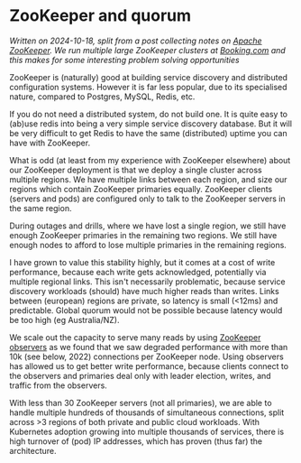 # ZooKeeper and quorum

_Written on 2024-10-18, split from a post collecting notes on
[Apache ZooKeeper](https://zookeeper.apache.org).
We run multiple large ZooKeeper clusters at
[Booking.com](www.booking.com) and this makes for some
interesting problem solving opportunities_

ZooKeeper is (naturally) good at building service discovery and distributed
configuration systems. However it is far less popular, due to its specialised
nature, compared to Postgres, MySQL, Redis, etc.

If you do not need a distributed system, do not build one. It is quite easy to
(ab)use redis into being a very simple service discovery database. But it will
be very difficult to get Redis to have the same (distributed) uptime you can
have with ZooKeeper.

What is odd (at least from my experience with ZooKeeper elsewhere) about our
ZooKeeper deployment is that we deploy a single cluster across multiple
regions. We have multiple links between each region, and size our regions which
contain ZooKeeper primaries equally. ZooKeeper clients (servers and pods) are
configured only to talk to the ZooKeeper servers in the same region.

During outages and drills, where we have lost a single region, we still have
enough ZooKeeper primaries in the remaining two regions. We still have enough
nodes to afford to lose multiple primaries in the remaining regions.

I have grown to value this stability highly, but it comes at a cost of write
performance, because each write gets acknowledged, potentially via multiple
regional links. This isn't necessarily problematic, because service discovery
workloads (should) have much higher reads than writes. Links between (european)
regions are private, so latency is small (<12ms) and predictable. Global quorum
would not be possible because latency would be too high (eg Australia/NZ).

We scale out the capacity to serve many reads by using
[ZooKeeper observers](https://zookeeper.apache.org/doc/r3.8.3/zookeeperObservers.html)
as we found that we saw degraded performance with more than 10k (see below,
2022) connections per ZooKeeper node. Using observers has allowed us to get
better write performance, because clients connect to the observers and
primaries deal only with leader election, writes, and traffic from the
observers.

With less than 30 ZooKeeper servers (not all primaries), we are able to handle
multiple hundreds of thousands of simultaneous connections, split across >3
regions of both private and public cloud workloads. With Kubernetes adoption
growing into multiple thousands of services, there is high turnover of (pod) IP
addresses, which has proven (thus far) the architecture.
